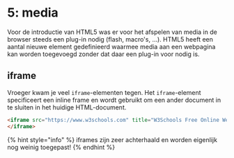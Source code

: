# 5: media

Voor de introductie van HTML5 was er voor het afspelen van media in de browser steeds een plug-in nodig (flash, macro's, ...). HTML5 heeft een aantal nieuwe element gedefinieerd waarmee media aan een webpagina kan worden toegevoegd zonder dat daar een plug-in voor nodig is.

## iframe

Vroeger kwam je veel `iframe`-elementen tegen. Het `iframe`-element specificeert een inline frame en wordt gebruikt om een ander document in te sluiten in het huidige HTML-document.

```html
<iframe src="https://www.w3schools.com" title="W3Schools Free Online Web Tutorials">
</iframe>
```

{% hint style="info" %}
iframes zijn zeer achterhaald en worden eigenlijk nog weinig toegepast!
{% endhint %}
